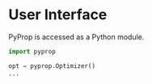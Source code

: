 # User Interface
PyProp is accessed as a Python module.

```python
import pyprop

opt = pyprop.Optimizer()
...
```